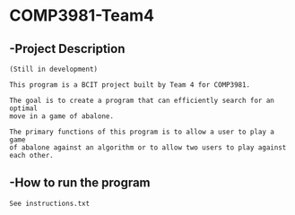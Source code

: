 # COMP3981-Team4

## -Project Description
    (Still in development)

    This program is a BCIT project built by Team 4 for COMP3981.

    The goal is to create a program that can efficiently search for an optimal
    move in a game of abalone.

    The primary functions of this program is to allow a user to play a game
    of abalone against an algorithm or to allow two users to play against 
    each other.

## -How to run the program
    See instructions.txt